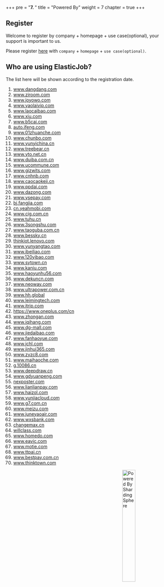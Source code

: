 +++
pre = "<b>7. </b>"
title = "Powered By"
weight = 7
chapter = true
+++

## Register

Welcome to register by company + homepage + use case(optional), your support is important to us.

Please register [here](https://github.com/apache/shardingsphere-elasticjob/issues/254) with `company` + `homepage` + `use case(optional)`.

## Who are using ElasticJob?

The list here will be shown according to the registration date.

<ol>
    <li><a href="http://www.dangdang.com/" rel="nofollow">www.dangdang.com</a></li>
    <li><a href="http://www.ziroom.com/" rel="nofollow">www.ziroom.com</a></li>
    <li><a href="https://www.joyowo.com/" rel="nofollow">www.joyowo.com</a></li>
    <li><a href="http://www.yaolaivip.com/" rel="nofollow">www.yaolaivip.com</a></li>
    <li><a href="https://www.laocaibao.com/" rel="nofollow">www.laocaibao.com</a></li>
    <li><a href="http://www.xiu.com/" rel="nofollow">www.xiu.com</a></li>
    <li><a href="http://www.b5cai.com/" rel="nofollow">www.b5cai.com</a></li>
    <li><a href="https://auto.ifeng.com/" rel="nofollow">auto.ifeng.com</a></li>
    <li><a href="https://www.01zhuanche.com/" rel="nofollow">www.01zhuanche.com</a></li>
    <li><a href="https://www.chunbo.com/" rel="nofollow">www.chunbo.com</a></li>
    <li><a href="http://www.yunyichina.cn/" rel="nofollow">www.yunyichina.cn</a></li>
    <li><a href="https://www.treebear.cn/" rel="nofollow">www.treebear.cn</a></li>
    <li><a href="http://www.yto.net.cn/" rel="nofollow">www.yto.net.cn</a></li>
    <li><a href="http://www.duiba.com.cn" rel="nofollow">www.duiba.com.cn</a></li>
    <li><a href="https://www.ucommune.com/" rel="nofollow">www.ucommune.com</a></li>
    <li><a href="https://www.gizwits.com/" rel="nofollow">www.gizwits.com</a></li>
    <li><a href="https://www.cnhnb.com/" rel="nofollow">www.cnhnb.com</a></li>
    <li><a href="https://www.caocaokeji.cn/" rel="nofollow">www.caocaokeji.cn</a></li>
    <li><a href="https://www.ppdai.com/" rel="nofollow">www.ppdai.com</a></li>
    <li><a href="https://www.dazong.com/" rel="nofollow">www.dazong.com</a></li>
    <li><a href="https://www.ysepay.com/" rel="nofollow">www.ysepay.com</a></li>
    <li><a href="http://bj.fangjia.com/" rel="nofollow">bj.fangjia.com</a></li>
    <li><a href="https://cn.yeahmobi.com/" rel="nofollow">cn.yeahmobi.com</a></li>
    <li><a href="http://www.cig.com.cn/" rel="nofollow">www.cig.com.cn</a></li>
    <li><a href="https://www.tuhu.cn/" rel="nofollow">www.tuhu.cn</a></li>
    <li><a href="http://www.3songshu.com/" rel="nofollow">www.3songshu.com</a></li>
    <li><a href="https://www.taoguba.com.cn/" rel="nofollow">www.taoguba.com.cn</a></li>
    <li><a href="http://www.bessky.cn/" rel="nofollow">www.bessky.cn</a></li>
    <li><a href="https://thinkiot.lenovo.com/" rel="nofollow">thinkiot.lenovo.com</a></li>
    <li><a href="https://www.yunyangtao.com/" rel="nofollow">www.yunyangtao.com</a></li>
    <li><a href="https://www.ibeiliao.com/" rel="nofollow">www.ibeiliao.com</a></li>
    <li><a href="https://www.120yibao.com/" rel="nofollow">www.120yibao.com</a></li>
    <li><a href="https://www.sytown.cn/" rel="nofollow">www.sytown.cn</a></li>
    <li><a href="https://www.kaniu.com/" rel="nofollow">www.kaniu.com</a></li>
    <li><a href="http://www.haoyunhu56.com/" rel="nofollow">www.haoyunhu56.com</a></li>
    <li><a href="http://www.dekuncn.com/" rel="nofollow">www.dekuncn.com</a></li>
    <li><a href="http://www.neoway.com/" rel="nofollow">www.neoway.com</a></li>
    <li><a href="https://www.ultrapower.com.cn/" rel="nofollow">www.ultrapower.com.cn</a></li>
    <li><a href="https://www.hh.global/" rel="nofollow">www.hh.global</a></li>
    <li><a href="http://www.leimingtech.com/" rel="nofollow">www.leimingtech.com</a></li>
    <li><a href="https://www.itrip.com/" rel="nofollow">www.itrip.com</a></li>
    <li><a href="https://www.oneplus.com/cn" rel="nofollow">https://www.oneplus.com/cn</a></li>
    <li><a href="https://www.zhongan.com/" rel="nofollow">www.zhongan.com</a></li>
    <li><a href="http://www.iqihang.com/" rel="nofollow">www.iqihang.com</a></li>
    <li><a href="https://www.dg-mall.com/" rel="nofollow">www.dg-mall.com</a></li>
    <li><a href="http://www.jiedaibao.com/" rel="nofollow">www.jiedaibao.com</a></li>
    <li><a href="https://www.fanhaoyue.com/" rel="nofollow">www.fanhaoyue.com</a></li>
    <li><a href="http://www.jchl.com/" rel="nofollow">www.jchl.com</a></li>
    <li><a href="https://www.jinhui365.com/" rel="nofollow">www.jinhui365.com</a></li>
    <li><a href="https://www.zyzc8.com/" rel="nofollow">www.zyzc8.com</a></li>
    <li><a href="https://www.maihaoche.com/" rel="nofollow">www.maihaoche.com</a></li>
    <li><a href="https://g.10086.cn/" rel="nofollow">g.10086.cn</a></li>
    <li><a href="http://www.deepdraw.cn/" rel="nofollow">www.deepdraw.cn</a></li>
    <li><a href="http://www.gdyuanpeng.com/" rel="nofollow">www.gdyuanpeng.com</a></li>
    <li><a href="https://nexposter.com/" rel="nofollow">nexposter.com</a></li>
    <li><a href="https://www.lianlianpay.com/" rel="nofollow">www.lianlianpay.com</a></li>
    <li><a href="https://www.haizol.com/" rel="nofollow">www.haizol.com</a></li>
    <li><a href="http://www.yunjiacloud.com/" rel="nofollow">www.yunjiacloud.com</a></li>
    <li><a href="https://www.g7.com.cn/" rel="nofollow">www.g7.com.cn</a></li>
    <li><a href="https://www.meizu.com/" rel="nofollow">www.meizu.com</a></li>
    <li><a href="http://www.juneyaoair.com/" rel="nofollow">www.juneyaoair.com</a></li>
    <li><a href="http://www.wxsbank.com/" rel="nofollow">www.wxsbank.com</a></li>
    <li><a href="http://changemax.cn/" rel="nofollow">changemax.cn</a></li>
    <li><a href="https://willclass.com/" rel="nofollow">willclass.com</a></li>
    <li><a href="https://www.homedo.com/" rel="nofollow">www.homedo.com</a></li>
    <li><a href="http://www.eavic.com/" rel="nofollow">www.eavic.com</a></li>
    <li><a href="https://www.motie.com/" rel="nofollow">www.motie.com</a></li>
    <li><a href="https://www.ttpai.cn/" rel="nofollow">www.ttpai.cn</a></li>
    <li><a href="https://www.bestpay.com.cn/" rel="nofollow">www.bestpay.com.cn</a></li>
    <li><a href="http://www.thinktown.com/" rel="nofollow">www.thinktown.com</a></li>
<ol>

<img src="https://shardingsphere.apache.org/community/image/powered-by.png" width = "30%" height = "30%" align="right" alt="Powered By ShardingSphere" />
